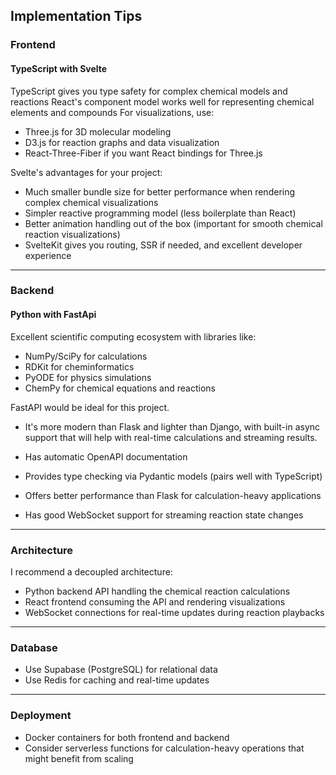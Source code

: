 

## Implementation Tips

### Frontend

#### TypeScript with Svelte

TypeScript gives you type safety for complex chemical models and reactions
React's component model works well for representing chemical elements and compounds
For visualizations, use:

- Three.js for 3D molecular modeling
- D3.js for reaction graphs and data visualization
- React-Three-Fiber if you want React bindings for Three.js

Svelte's advantages for your project:

- Much smaller bundle size for better performance when rendering complex chemical visualizations
- Simpler reactive programming model (less boilerplate than React)
- Better animation handling out of the box (important for smooth chemical reaction visualizations)
- SvelteKit gives you routing, SSR if needed, and excellent developer experience

---

### Backend

#### Python with FastApi

Excellent scientific computing ecosystem with libraries like:

- NumPy/SciPy for calculations
- RDKit for cheminformatics
- PyODE for physics simulations
- ChemPy for chemical equations and reactions

FastAPI would be ideal for this project. 
- It's more modern than Flask and lighter than Django, with built-in async support that will help with real-time calculations and streaming results. 

- Has automatic OpenAPI documentation
- Provides type checking via Pydantic models (pairs well with TypeScript)
- Offers better performance than Flask for calculation-heavy applications
- Has good WebSocket support for streaming reaction state changes

---

### Architecture

I recommend a decoupled architecture:

- Python backend API handling the chemical reaction calculations
- React frontend consuming the API and rendering visualizations
- WebSocket connections for real-time updates during reaction playbacks

---

### Database

- Use Supabase (PostgreSQL) for relational data
- Use Redis for caching and real-time updates

---

### Deployment

- Docker containers for both frontend and backend
- Consider serverless functions for calculation-heavy operations that might benefit from scaling